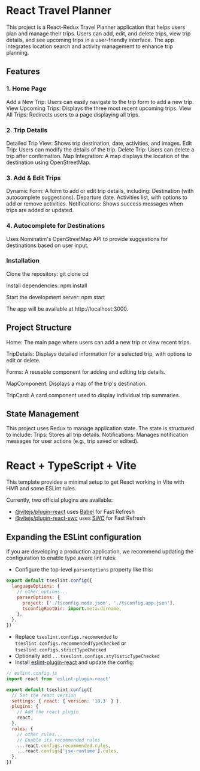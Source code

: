 # React Travel Planner

This project is a React-Redux Travel Planner application that helps users plan and manage their trips. Users can add, edit, and delete trips, view trip details, and see upcoming trips in a user-friendly interface. The app integrates location search and activity management to enhance trip planning.

## Features

### 1. Home Page
Add a New Trip: Users can easily navigate to the trip form to add a new trip.
View Upcoming Trips: Displays the three most recent upcoming trips.
View All Trips: Redirects users to a page displaying all trips.

### 2. Trip Details
Detailed Trip View: Shows trip destination, date, activities, and images.
Edit Trip: Users can modify the details of the trip.
Delete Trip: Users can delete a trip after confirmation.
Map Integration: A map displays the location of the destination using OpenStreetMap.

### 3. Add & Edit Trips
Dynamic Form: A form to add or edit trip details, including:
      Destination (with autocomplete suggestions).
      Departure date.
      Activities list, with options to add or remove activities.
      Notifications: Shows success messages when trips are added or updated.

### 4. Autocomplete for Destinations
Uses Nominatim's OpenStreetMap API to provide suggestions for destinations based on user input.

### Installation

Clone the repository:
git clone <repository-url>
cd <repository-folder>

Install dependencies:
npm install

Start the development server:
npm start

The app will be available at http://localhost:3000.

## Project Structure

Home: The main page where users can add a new trip or view recent trips.

TripDetails: Displays detailed information for a selected trip, with options to edit or delete.

Forms: A reusable component for adding and editing trip details.

MapComponent: Displays a map of the trip's destination.

TripCard: A card component used to display individual trip summaries.

## State Management
This project uses Redux to manage application state. The state is structured to include:
Trips: Stores all trip details.
Notifications: Manages notification messages for user actions (e.g., trip saved or edited).


# React + TypeScript + Vite

This template provides a minimal setup to get React working in Vite with HMR and some ESLint rules.

Currently, two official plugins are available:

- [@vitejs/plugin-react](https://github.com/vitejs/vite-plugin-react/blob/main/packages/plugin-react/README.md) uses [Babel](https://babeljs.io/) for Fast Refresh
- [@vitejs/plugin-react-swc](https://github.com/vitejs/vite-plugin-react-swc) uses [SWC](https://swc.rs/) for Fast Refresh

## Expanding the ESLint configuration

If you are developing a production application, we recommend updating the configuration to enable type aware lint rules:

- Configure the top-level `parserOptions` property like this:

```js
export default tseslint.config({
  languageOptions: {
    // other options...
    parserOptions: {
      project: ['./tsconfig.node.json', './tsconfig.app.json'],
      tsconfigRootDir: import.meta.dirname,
    },
  },
})
```

- Replace `tseslint.configs.recommended` to `tseslint.configs.recommendedTypeChecked` or `tseslint.configs.strictTypeChecked`
- Optionally add `...tseslint.configs.stylisticTypeChecked`
- Install [eslint-plugin-react](https://github.com/jsx-eslint/eslint-plugin-react) and update the config:

```js
// eslint.config.js
import react from 'eslint-plugin-react'

export default tseslint.config({
  // Set the react version
  settings: { react: { version: '18.3' } },
  plugins: {
    // Add the react plugin
    react,
  },
  rules: {
    // other rules...
    // Enable its recommended rules
    ...react.configs.recommended.rules,
    ...react.configs['jsx-runtime'].rules,
  },
})
```
